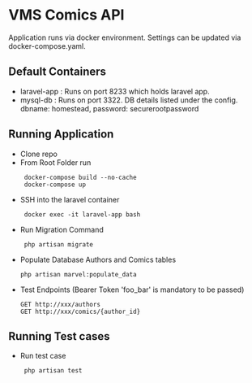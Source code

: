 # VMS Comics API

Application runs via docker environment. Settings can be updated via docker-compose.yaml.

## Default Containers
* laravel-app : Runs on port 8233 which holds laravel app.
* mysql-db : Runs on port 3322. DB details listed under the config.
        dbname: homestead, 
        password: securerootpassword
 
 ## Running Application
 
 * Clone repo
 * From Root Folder run 
    ```
     docker-compose build --no-cache
     docker-compose up
    ```
 * SSH into the laravel container
    ```
     docker exec -it laravel-app bash
    ```
 * Run Migration Command
    ```
     php artisan migrate
    ```
 * Populate Database Authors and Comics tables
     ```
     php artisan marvel:populate_data
    ```
 * Test Endpoints (Bearer Token 'foo_bar' is mandatory to be passed)
     ```
     GET http://xxx/authors
     GET http://xxx/comics/{author_id}
    ```

  ## Running Test cases
  
  * Run test case
    ```
     php artisan test
    ```
  

